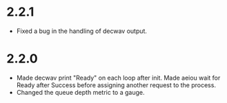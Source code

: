 2.2.1
=====

  * Fixed a bug in the handling of decwav output.

2.2.0
=====

  * Made decwav print "Ready" on each loop after init.  Made aeiou wait for
    Ready after Success before assigning another request to the process.
  * Changed the queue depth metric to a gauge.
